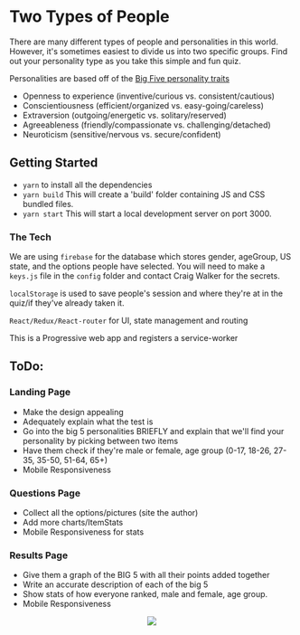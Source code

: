 # Two Types of People

There are many different types of people and personalities in this world. However, it's sometimes easiest to divide us into two specific groups. Find out your personality type as you take this simple and fun quiz.

Personalities are based off of the [Big Five personality traits](https://en.wikipedia.org/wiki/Big_Five_personality_traits)

* Openness to experience (inventive/curious vs. consistent/cautious)
* Conscientiousness (efficient/organized vs. easy-going/careless)
* Extraversion (outgoing/energetic vs. solitary/reserved)
* Agreeableness (friendly/compassionate vs. challenging/detached)
* Neuroticism (sensitive/nervous vs. secure/confident)



## Getting Started

* `yarn` to install all the dependencies
* `yarn build` This will create a 'build' folder containing JS and CSS bundled files.
* `yarn start` This will start a local development server on port 3000.

### The Tech

We are using `firebase` for the database which stores gender, ageGroup, US state, and the options people have selected. You will need to make a `keys.js` file in the `config` folder and contact Craig Walker for the secrets.

`localStorage` is used to save people's session and where they're at in the quiz/if they've already taken it.

`React/Redux/React-router` for UI, state management and routing

This is a Progressive web app and registers a service-worker


## ToDo:

### Landing Page
* Make the design appealing
* Adequately explain what the test is
* Go into the big 5 personalities BRIEFLY and explain that we'll find your personality by picking between two items
* Have them check if they're male or female, age group (0-17, 18-26, 27-35, 35-50, 51-64, 65+)
* Mobile Responsiveness

### Questions Page
* Collect all the options/pictures (site the author)
* Add more charts/ItemStats
* Mobile Responsiveness for stats

### Results Page
* Give them a graph of the BIG 5 with all their points added together
* Write an accurate description of each of the big 5
* Show stats of how everyone ranked, male and female, age group.
* Mobile Responsiveness


<p align="center">
  <img src="https://upload.wikimedia.org/wikipedia/commons/thumb/1/17/Yin_yang.svg/200px-Yin_yang.svg.png">
</p>
